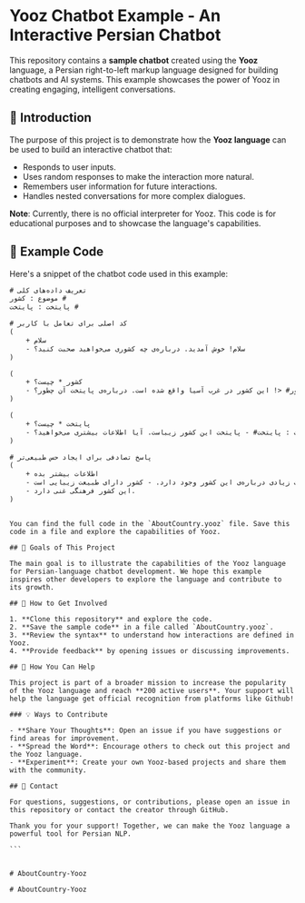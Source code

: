 # Yooz Chatbot Example - An Interactive Persian Chatbot

This repository contains a **sample chatbot** created using the **Yooz** language, a Persian right-to-left markup language designed for building chatbots and AI systems. This example showcases the power of Yooz in creating engaging, intelligent conversations.

## 📝 Introduction

The purpose of this project is to demonstrate how the **Yooz language** can be used to build an interactive chatbot that:

- Responds to user inputs.
- Uses random responses to make the interaction more natural.
- Remembers user information for future interactions.
- Handles nested conversations for more complex dialogues.

**Note**: Currently, there is no official interpreter for Yooz. This code is for educational purposes and to showcase the language's capabilities.

## 📄 Example Code

Here's a snippet of the chatbot code used in this example:

```txt
# تعریف داده‌های کلی
موضوع : کشور #
پایتخت : پایتخت #

# کد اصلی برای تعامل با کاربر
(
    + سلام
    - سلام! خوش آمدید. درباره‌ی چه کشوری می‌خواهید صحبت کنید؟
)

(
    + کشور * چیست؟
    - موضوع : کشور# <! این کشور در غرب آسیا واقع شده است. درباره‌ی پایتخت آن چطور؟
)

(
    + پایتخت * چیست؟
    - پایتخت : پایتخت# - پایتخت این کشور زیباست. آیا اطلاعات بیشتری می‌خواهید؟
)

# پاسخ تصادفی برای ایجاد حس طبیعی‌تر
(
    + اطلاعات بیشتر بده
    - حتماً! موضوعات زیادی درباره‌ی این کشور وجود دارد. - کشور دارای طبیعت زیبایی است.
    - این کشور فرهنگی غنی دارد.
)
```

````

You can find the full code in the `AboutCountry.yooz` file. Save this code in a file and explore the capabilities of Yooz.

## 🎯 Goals of This Project

The main goal is to illustrate the capabilities of the Yooz language for Persian-language chatbot development. We hope this example inspires other developers to explore the language and contribute to its growth.

## 🚀 How to Get Involved

1. **Clone this repository** and explore the code.
2. **Save the sample code** in a file called `AboutCountry.yooz`.
3. **Review the syntax** to understand how interactions are defined in Yooz.
4. **Provide feedback** by opening issues or discussing improvements.

## 📢 How You Can Help

This project is part of a broader mission to increase the popularity of the Yooz language and reach **200 active users**. Your support will help the language get official recognition from platforms like Github!

### 💡 Ways to Contribute

- **Share Your Thoughts**: Open an issue if you have suggestions or find areas for improvement.
- **Spread the Word**: Encourage others to check out this project and the Yooz language.
- **Experiment**: Create your own Yooz-based projects and share them with the community.

## 📧 Contact

For questions, suggestions, or contributions, please open an issue in this repository or contact the creator through GitHub.

Thank you for your support! Together, we can make the Yooz language a powerful tool for Persian NLP.

```


#   A b o u t C o u n t r y - Y o o z 
 
 #   A b o u t C o u n t r y - Y o o z 
 
 
